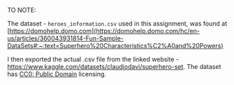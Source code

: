 TO NOTE:

The dataset - `heroes_information.csv` used in this assignment, was found at [https://domohelp.domo.com](https://domohelp.domo.com/hc/en-us/articles/360043931814-Fun-Sample-DataSets#:~:text=Superhero%20Characteristics%C2%A0and%20Powers)

I then exported the actual .csv file from the linked website - https://www.kaggle.com/datasets/claudiodavi/superhero-set. 
The dataset has [CC0: Public Domain](https://creativecommons.org/publicdomain/zero/1.0/) licensing.
